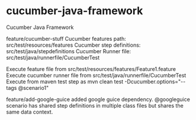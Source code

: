 # cucumber-java-framework
Cucumber Java Framework

feature/cucumber-stuff
Cucumber features path: src/test/resources/features
Cucumber step definitions: src/test/java/stepdefinitions
Cucumber Runner file: src/test/java/runnerfile/CucumberTest


Execute feature file from src/test/resources/features/Feature1.feature
Execute cucumber runner file from src/test/java/runnerfile/CucumberTest
Execute from maven test step as mvn clean test -Dcucumber.options="--tags @scenario1"

feature/add-google-guice
added google guice dependency. 
@googleguice scenario  has shared step definitions in multiple class files but shares the same data context.

